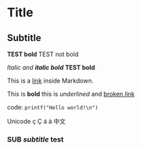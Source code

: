# Title

## Subtitle

**TEST bold** TEST not bold

*Italic and **italic bold*** **TEST bold**

This is a [link](file://../tests/wiki.md) inside Markdown.

This is **bold** this is _underlined_ and [broken link](file://./tests/test2.md)

code: `printf("Hello world!\n")`


Unicode ç Ç á à 中文

### SUB _subtitle_ test

